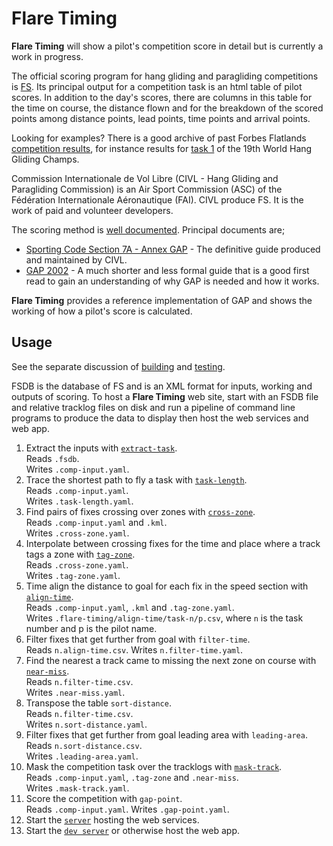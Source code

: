 # Flare Timing

**Flare Timing** will show a pilot's competition score in detail but is currently a work in progress.

The official scoring program for hang gliding and paragliding competitions is [FS](http://fs.fai.org/). Its principal output for a competition task is an html table of pilot scores. In addition to the day's scores, there are columns in this table for the time on course, the distance flown and for the breakdown of the scored points among distance points, lead points, time points and arrival points.

Looking for examples? There is a good archive of past Forbes Flatlands [competition results](http://www.forbesflatlands.com/results/past-results), for instance results for [task 1](https://www.forbesflatlands.com/results-show?id_results=7&db=results2013&class=results_open) of the 19th World Hang Gliding Champs.

Commission Internationale de Vol Libre (CIVL - Hang Gliding and Paragliding Commission) is an Air Sport Commission (ASC) of the Fédération Internationale Aéronautique (FAI). CIVL produce FS. It is the work of paid and volunteer developers.

The scoring method is [well documented](http://fs.fai.org/trac/wiki/ScoringFormulas). Principal documents are;

* [Sporting Code Section 7A - Annex GAP](https://www.fai.org/sites/default/files/documents/sporting_code_s7a-xc-civl_gap_annex_1.pdf) - The definitive guide produced and maintained by CIVL.
* [GAP 2002](http://fs.fai.org/trac/raw-attachment/wiki/ScoringFormulas/GAP02_en.pdf) - A much shorter and less formal guide that is a good first read to gain an understanding of why GAP is needed and how it works.

**Flare Timing** provides a reference implementation of GAP and shows the working of how a pilot's score is calculated.

## Usage

See the separate discussion of [building](BUILDING.md) and [testing](TESTING.md).

FSDB is the database of FS and is an XML format for inputs, working and outputs of scoring. To host a **Flare Timing** web site, start with an FSDB file and relative tracklog files on disk and run a pipeline of command line programs to produce the data to display then host the web services and web app.

1. Extract the inputs with [`extract-task`](flare-timing/prod-apps/extract-task).  
Reads `.fsdb`.  
Writes `.comp-input.yaml`.
2. Trace the shortest path to fly a task with [`task-length`](flare-timing/prod-apps/task-length).  
Reads `.comp-input.yaml`.  
Writes `.task-length.yaml`.
3. Find pairs of fixes crossing over zones with [`cross-zone`](flare-timing/prod-apps/cross-zone).  
Reads `.comp-input.yaml` and `.kml`.  
Writes `.cross-zone.yaml`.
4. Interpolate between crossing fixes for the time and place where a track tags a zone with [`tag-zone`](flare-timing/prod-apps/tag-zone).  
Reads `.cross-zone.yaml`.  
Writes `.tag-zone.yaml`.
5. Time align the distance to goal for each fix in the speed section with [`align-time`](flare-timing/prod-apps/align-time).  
Reads `.comp-input.yaml`, `.kml` and `.tag-zone.yaml`.  
Writes `.flare-timing/align-time/task-n/p.csv`, where `n` is the task number and p is the pilot name.
6. Filter fixes that get further from goal with `filter-time`.  
Reads `n.align-time.csv`. Writes `n.filter-time.yaml`.
7. Find the nearest a track came to missing the next zone on course with [`near-miss`](flare-timing/prod-apps/near-miss).  
Reads `n.filter-time.csv`.  
Writes `.near-miss.yaml`.
8. Transpose the table `sort-distance`.  
Reads `n.filter-time.csv`.  
Writes `n.sort-distance.yaml`.
9. Filter fixes that get further from goal leading area with `leading-area`.  
Reads `n.sort-distance.csv`.  
Writes `.leading-area.yaml`.
10. Mask the competition task over the tracklogs with [`mask-track`](flare-timing/prod-apps/mask-track).  
Reads `.comp-input.yaml`, `.tag-zone` and `.near-miss`.  
Writes `.mask-track.yaml`.
11. Score the competition with `gap-point`.  
Reads `.comp-input.yaml`. Writes `.gap-point.yaml`.
12. Start the [`server`](flare-timing/prod-apps/app-serve) hosting the web services.
13. Start the [`dev server`](flare-timing/view) or otherwise host the web app.
